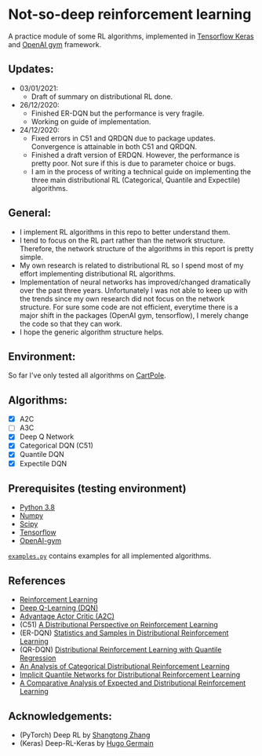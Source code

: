 # Not-so-deep reinforcement learning
A practice module of some RL algorithms, implemented in 
[Tensorflow Keras](https://www.tensorflow.org/guide/keras) 
and [OpenAI gym](https://github.com/openai/gym) framework. 

## Updates:
- 03/01/2021:
    - Draft of summary on distributional RL done.
- 26/12/2020:
    - Finished ER-DQN but the performance is very fragile.
    - Working on guide of implementation.
- 24/12/2020: 
    - Fixed errors in C51 and QRDQN due to package updates. Convergence is attainable in both C51 and QRDQN.
    - Finished a draft version of ERDQN. However, the performance is pretty poor. Not sure if this is due to parameter choice or bugs.
    - I am in the process of writing a technical guide on implementing the three main distributional RL (Categorical, Quantile and Expectile) algorithms.

## General:
- I implement RL algorithms in this repo to better understand them. 
- I tend to focus on the RL part rather than the network structure. Therefore, the network structure of the algorithms in this report is pretty simple.
- My own research is related to distributional RL so I spend most of my effort implementing distributional RL algorithms. 
- Implementation of neural networks has improved/changed dramatically over the past three years. Unfortunately I was not able to keep up with the trends since my own research did not focus on the network structure. For sure some code are not efficient, everytime there is a major shift in the packages (OpenAI gym, tensorflow), I merely change the code so that they can work.
- I hope the generic algorithm structure helps.

 
## Environment:
So far I've only tested all algorithms on [CartPole](https://github.com/openai/gym/wiki/CartPole-v0).

 
## Algorithms:
- [x] A2C
- [ ] A3C
- [x] Deep Q Network
- [x] Categorical DQN (C51)
- [x] Quantile DQN
- [x] Expectile DQN

## Prerequisites (testing environment)
* [Python 3.8](https://www.python.org/)
* [Numpy](http://www.numpy.org/)
* [Scipy](https://www.scipy.org/)
* [Tensorflow](https://www.tensorflow.org/)
* [OpenAI-gym](https://github.com/openai/gym)


[```examples.py```](./example.py) contains examples for all implemented algorithms.

## References
* [Reinforcement Learning](http://incompleteideas.net/book/RLbook2018.pdf)
* [Deep Q-Learning (DQN)](https://www.cs.toronto.edu/~vmnih/docs/dqn.pdf)
* [Advantage Actor Critic (A2C)](https://papers.nips.cc/paper/1786-actor-critic-algorithms.pdf)
* (C51) [A Distributional Perspective on Reinforcement Learning](https://arxiv.org/abs/1707.06887)
* (ER-DQN) [Statistics and Samples in Distributional Reinforcement Learning](https://arxiv.org/abs/1902.08102)
* (QR-DQN) [Distributional Reinforcement Learning with Quantile Regression](https://arxiv.org/abs/1710.10044)
* [An Analysis of Categorical Distributional Reinforcement Learning](https://arxiv.org/abs/1802.08163)
* [Implicit Quantile Networks for Distributional Reinforcement Learning](https://arxiv.org/abs/1806.06923)
* [A Comparative Analysis of Expected and Distributional Reinforcement Learning](https://arxiv.org/abs/1806.06923)




## Acknowledgements:
* (PyTorch) Deep RL by [Shangtong Zhang](https://github.com/ShangtongZhang/DeepRL)
* (Keras) Deep-RL-Keras by [Hugo Germain](https://github.com/germain-hug/Deep-RL-Keras)